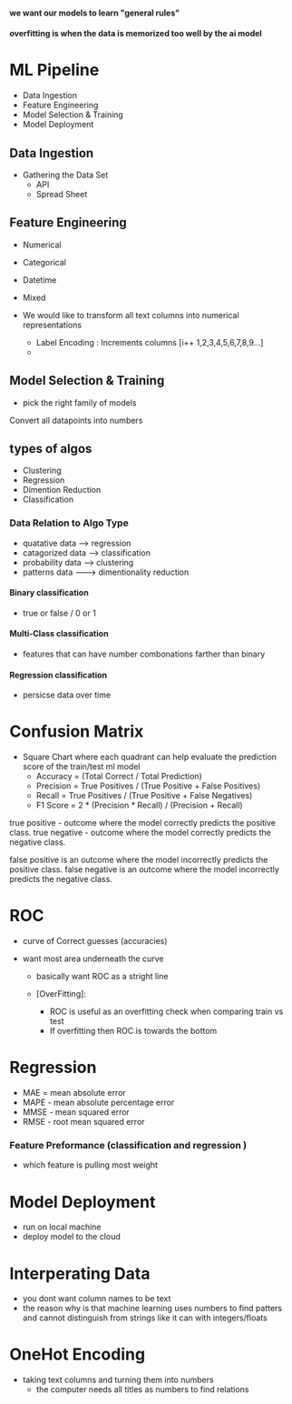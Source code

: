 #### we want our models to learn "general rules"
#### overfitting is when the data is memorized too well by the ai model




# ML Pipeline
- Data Ingestion
- Feature Engineering
- Model Selection & Training
- Model Deployment



 
## Data Ingestion
- Gathering the Data Set 
    - API 
    - Spread Sheet
 



## Feature Engineering
- Numerical
- Categorical
- Datetime
- Mixed

- We would like to transform all text columns into numerical representations
    - Label Encoding : Increments columns [i++ 1,2,3,4,5,6,7,8,9...]
    - 



## Model Selection & Training
- pick the right family of models




Convert  all datapoints into numbers


## types of algos
- Clustering
- Regression
- Dimention Reduction
- Classification


### Data Relation to Algo Type
- quatative data --> regression
- catagorized data  --> classification
- probability data  --> clustering
- patterns data ---> dimentionality reduction


#### Binary classification
- true or false / 0 or 1 

#### Multi-Class classification
- features that can have number combonations farther than binary 

#### Regression classification
- persicse data over time





# Confusion Matrix
- Square Chart where each quadrant can help evaluate the prediction score of the train/test ml model
    - Accuracy = (Total Correct / Total Prediction)
    - Precision = True Positives / (True Positive + False Positives)
    - Recall =  True Positives / (True Positive + False Negatives)
    - F1 Score = 2 * (Precision * Recall) / (Precision + Recall)


true positive - outcome where the model correctly predicts the positive class. 
true negative - outcome where the model correctly predicts the negative class.

false positive is an outcome where the model incorrectly predicts the positive class. 
false negative is an outcome where the model incorrectly predicts the negative class.



# ROC 
- curve of Correct guesses (accuracies)
- want most area underneath the curve

    - basically want ROC as a stright line


    - [OverFitting]:
        - ROC is useful as an overfitting check when comparing train vs test
        - If overfitting then ROC is towards the bottom




# Regression
- MAE = mean absolute error
- MAPE - mean absolute percentage error
- MMSE - mean squared error
- RMSE - root mean squared error



### Feature Preformance (classification and regression )
- which feature is pulling most weight




# Model Deployment
- run on local machine
- deploy model to the cloud






# Interperating Data
- you dont want column names to be text
- the reason why is that machine learning uses numbers to find patters and cannot distinguish from strings like it can with integers/floats






# OneHot Encoding
- taking text columns and turning them into numbers
    - the computer needs all titles as numbers to find relations